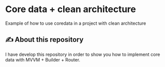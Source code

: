 # Core data + clean architecture
Example of how to use coredata in a project with clean architecture

## ✍️ About this repository
I have develop this repository in order to show you how to implement core data with MVVM + Builder + Router.
